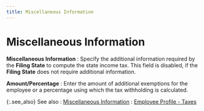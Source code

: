 ```yaml
---
title: Miscellaneous Information
---
```


# Miscellaneous Information


**Miscellaneous Information**
: Specify the additional information required by the  **Filing State** to compute the state  income tax. This field is disabled, if the **Filing 
 State** does not require additional information.


**Amount/Percentage**
: Enter the amount of additional exemptions for the  employee or a percentage using which the tax withholding is calculated.


{:.see_also}
See also
: [Miscellaneous  Information]({{site.prl_baseurl}}/misc/miscellaneous_information.html)
: [Employee  Profile - Taxes]({{site.prl_baseurl}}/misc/the_employee_profile_taxes.html)
